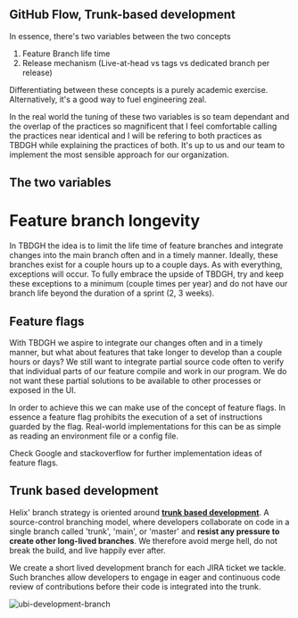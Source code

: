 
## GitHub Flow, Trunk-based development

In essence, there's two variables between the two concepts

1. Feature Branch life time
2. Release mechanism (Live-at-head vs tags vs dedicated branch per release)

Differentiating between these concepts is a purely academic exercise. Alternatively, it's a good way to fuel engineering zeal.

In the real world the tuning of these two variables is so team dependant and the overlap of the practices so magnificent that I feel comfortable calling the practices near identical and I will be refering to both practices as TBDGH while explaining the practices of both. It's up to us and our team to implement the most sensible approach for our organization.

## The two variables

# Feature branch longevity

In TBDGH the idea is to limit the life time of feature branches and integrate changes into the main branch often and in a timely manner. Ideally, these branches exist for a couple hours up to a couple days. As with everything, exceptions will occur. To fully embrace the upside of TBDGH, try and keep these exceptions to a minimum (couple times per year) and do not have our branch life beyond the duration of a sprint (2, 3 weeks).

## Feature flags

With TBDGH we aspire to integrate our changes often and in a timely manner, but what about features that take longer to develop than a couple hours or days? We still want to integrate partial source code often to verify that individual parts of our feature compile and work in our program. We do not want these partial solutions to be available to other processes or exposed in the UI.

In order to achieve this we can make use of the concept of feature flags. In essence a feature flag prohibits the execution of a set of instructions guarded by the flag. Real-world implementations for this can be as simple as reading an environment file or a  config file.

Check Google and stackoverflow for further implementation ideas of feature flags.

## Trunk based development

Helix' branch strategy is oriented around [**trunk based development**](https://trunkbaseddevelopment.com/). A source-control branching model, where developers collaborate on code in a single branch called 'trunk', 'main', or 'master' and **resist any pressure to create other long-lived branches**. We therefore avoid merge hell, do not break the build, and live happily ever after.

We create a short lived development branch for each JIRA ticket we tackle. Such branches allow developers to engage in eager and continuous code review of contributions before their code is integrated into the trunk.

![ubi-development-branch](../uploads/9f0e2a284766d93098d08eab12b78d6b/ubi-development-branch.png)